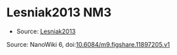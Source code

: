 <a name="material" />

# Lesniak2013 NM3
<script type="application/ld+json">
  {
    "@context": "https://schema.org/",
    "@type": "ChemicalSubstance",
    "@id": "https://egonw.github.io/nanowiki/nanowiki298.html#material",
    "http://purl.org/dc/terms/conformsTo":
      {
        "@type": "CreativeWork",
        "@id": "https://bioschemas.org/profiles/ChemicalSubstance/0.4-RELEASE/"
      },
    "identfier": "298",
    "name": "Lesniak2013 NM3",
    "url": "https://egonw.github.io/nanowiki/nanowiki298.html#material",
    "sameAs": "http://127.0.0.1/mediawiki/index.php/Special:URIResolver/Lesniak2013_NM3"
  }
</script>


* Source: [Lesniak2013](articleLesniak2013.md)


Source: NanoWiki 6, doi:[10.6084/m9.figshare.11897205.v1](https://doi.org/10.6084/m9.figshare.11897205.v1)
